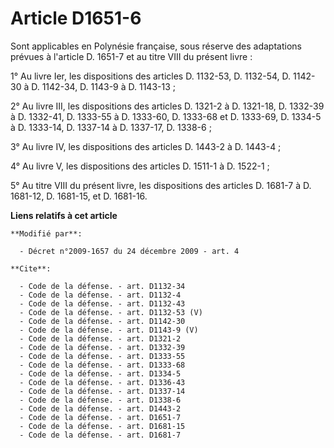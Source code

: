 # Article D1651-6

Sont applicables en Polynésie française, sous réserve des adaptations prévues à l'article D. 1651-7 et au titre VIII du
présent livre : 

1° Au livre Ier, les dispositions des articles D. 1132-53, D. 1132-54, D. 1142-30 à D. 1142-34, D. 1143-9 à D. 1143-13 ; 

2° Au livre III, les dispositions des articles D. 1321-2 à D. 1321-18, D. 1332-39 à D. 1332-41, D. 1333-55 à D. 1333-60, D.
1333-68 et D. 1333-69, D. 1334-5 à D. 1333-14, D. 1337-14 à D. 1337-17, D. 1338-6 ; 

3° Au livre IV, les dispositions des articles D. 1443-2 à D. 1443-4 ; 

4° Au livre V, les dispositions des articles D. 1511-1 à D. 1522-1 ; 

5° Au titre VIII du présent livre, les dispositions des articles D. 1681-7 à D. 1681-12, D. 1681-15, et D. 1681-16.

**Liens relatifs à cet article**

	**Modifié par**:

	  - Décret n°2009-1657 du 24 décembre 2009 - art. 4

	**Cite**:

	  - Code de la défense. - art. D1132-34
	  - Code de la défense. - art. D1132-4
	  - Code de la défense. - art. D1132-43
	  - Code de la défense. - art. D1132-53 (V)
	  - Code de la défense. - art. D1142-30
	  - Code de la défense. - art. D1143-9 (V)
	  - Code de la défense. - art. D1321-2
	  - Code de la défense. - art. D1332-39
	  - Code de la défense. - art. D1333-55
	  - Code de la défense. - art. D1333-68
	  - Code de la défense. - art. D1334-5
	  - Code de la défense. - art. D1336-43
	  - Code de la défense. - art. D1337-14
	  - Code de la défense. - art. D1338-6
	  - Code de la défense. - art. D1443-2
	  - Code de la défense. - art. D1651-7
	  - Code de la défense. - art. D1681-15
	  - Code de la défense. - art. D1681-7
